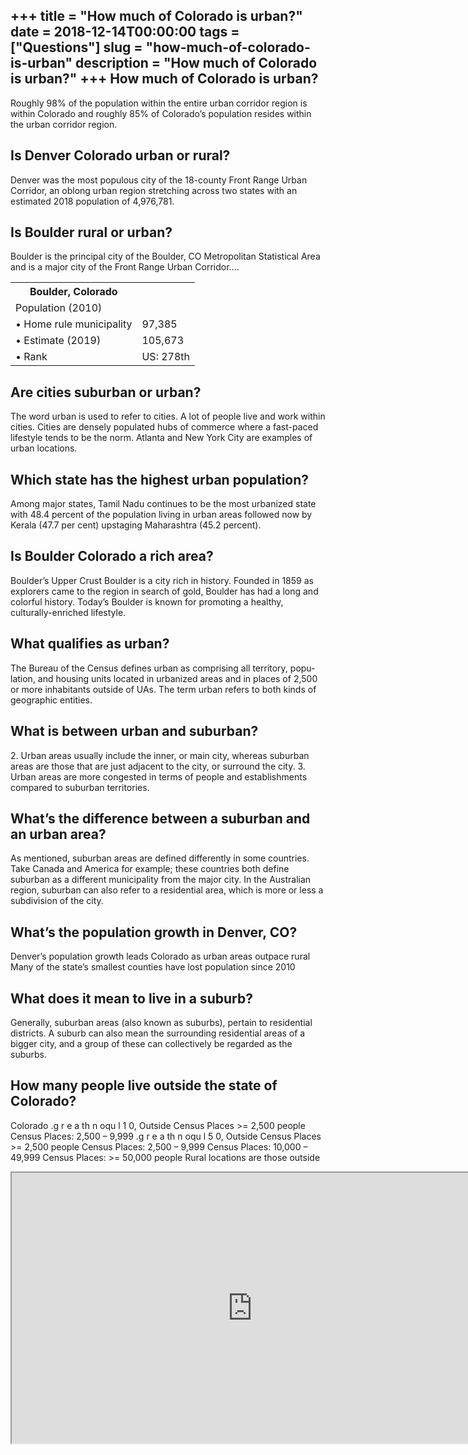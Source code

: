 +++
title = "How much of Colorado is urban?"
date = 2018-12-14T00:00:00
tags = ["Questions"]
slug = "how-much-of-colorado-is-urban"
description = "How much of Colorado is urban?"
+++
How much of Colorado is urban?
------------------------------

Roughly 98% of the population within the entire urban corridor region is within Colorado and roughly 85% of Colorado’s population resides within the urban corridor region.

Is Denver Colorado urban or rural?
----------------------------------

Denver was the most populous city of the 18-county Front Range Urban Corridor, an oblong urban region stretching across two states with an estimated 2018 population of 4,976,781.

Is Boulder rural or urban?
--------------------------

Boulder is the principal city of the Boulder, CO Metropolitan Statistical Area and is a major city of the Front Range Urban Corridor….

<table><tr><th>Boulder, Colorado</th></tr><tr><td>Population (2010)</td></tr><tr><td>• Home rule municipality</td><td>97,385</td></tr><tr><td>• Estimate (2019)</td><td>105,673</td></tr><tr><td>• Rank</td><td>US: 278th</td></tr></table>

Are cities suburban or urban?
-----------------------------

The word urban is used to refer to cities. A lot of people live and work within cities. Cities are densely populated hubs of commerce where a fast-paced lifestyle tends to be the norm. Atlanta and New York City are examples of urban locations.

Which state has the highest urban population?
---------------------------------------------

Among major states, Tamil Nadu continues to be the most urbanized state with 48.4 percent of the population living in urban areas followed now by Kerala (47.7 per cent) upstaging Maharashtra (45.2 percent).

Is Boulder Colorado a rich area?
--------------------------------

Boulder’s Upper Crust Boulder is a city rich in history. Founded in 1859 as explorers came to the region in search of gold, Boulder has had a long and colorful history. Today’s Boulder is known for promoting a healthy, culturally-enriched lifestyle.

What qualifies as urban?
------------------------

The Bureau of the Census defines urban as comprising all territory, popu- lation, and housing units located in urbanized areas and in places of 2,500 or more inhabitants outside of UAs. The term urban refers to both kinds of geographic entities.

What is between urban and suburban?
-----------------------------------

2\. Urban areas usually include the inner, or main city, whereas suburban areas are those that are just adjacent to the city, or surround the city. 3. Urban areas are more congested in terms of people and establishments compared to suburban territories.

What’s the difference between a suburban and an urban area?
-----------------------------------------------------------

As mentioned, suburban areas are defined differently in some countries. Take Canada and America for example; these countries both define suburban as a different municipality from the major city. In the Australian region, suburban can also refer to a residential area, which is more or less a subdivision of the city.

What’s the population growth in Denver, CO?
-------------------------------------------

Denver’s population growth leads Colorado as urban areas outpace rural Many of the state’s smallest counties have lost population since 2010

What does it mean to live in a suburb?
--------------------------------------

Generally, suburban areas (also known as suburbs), pertain to residential districts. A suburb can also mean the surrounding residential areas of a bigger city, and a group of these can collectively be regarded as the suburbs.

How many people live outside the state of Colorado?
---------------------------------------------------

Colorado .g r e a th n oqu l 1 0, Outside Census Places &gt;= 2,500 people Census Places: 2,500 – 9,999 .g r e a th n oqu l 5 0, Outside Census Places &gt;= 2,500 people Census Places: 2,500 – 9,999 Census Places: 10,000 – 49,999 Census Places: &gt;= 50,000 people Rural locations are those outside

<iframe allow="accelerometer; autoplay; clipboard-write; encrypted-media; gyroscope; picture-in-picture" allowfullscreen="" class="__youtube_prefs__  epyt-is-override  no-lazyload" data-no-lazy="1" data-origheight="433" data-origwidth="770" data-skipgform_ajax_framebjll="" height="433" id="_ytid_19032" loading="lazy" src="https://www.youtube.com/embed/2-2M6DgwsdU?enablejsapi=1&autoplay=0&cc_load_policy=0&cc_lang_pref=&iv_load_policy=1&loop=0&modestbranding=0&rel=1&fs=1&playsinline=0&autohide=2&theme=dark&color=red&controls=1&" title="YouTube player" width="770"></iframe>